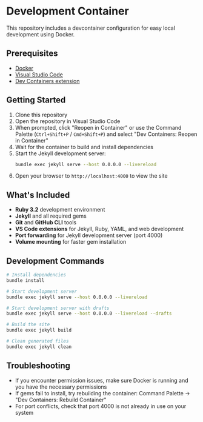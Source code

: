 # Development Container

This repository includes a devcontainer configuration for easy local development using Docker.

## Prerequisites

- [Docker](https://www.docker.com/get-started)
- [Visual Studio Code](https://code.visualstudio.com/)
- [Dev Containers extension](https://marketplace.visualstudio.com/items?itemName=ms-vscode-remote.remote-containers)

## Getting Started

1. Clone this repository
2. Open the repository in Visual Studio Code
3. When prompted, click "Reopen in Container" or use the Command Palette (`Ctrl+Shift+P` / `Cmd+Shift+P`) and select "Dev Containers: Reopen in Container"
4. Wait for the container to build and install dependencies
5. Start the Jekyll development server:
   ```bash
   bundle exec jekyll serve --host 0.0.0.0 --livereload
   ```
6. Open your browser to `http://localhost:4000` to view the site

## What's Included

- **Ruby 3.2** development environment
- **Jekyll** and all required gems
- **Git** and **GitHub CLI** tools
- **VS Code extensions** for Jekyll, Ruby, YAML, and web development
- **Port forwarding** for Jekyll development server (port 4000)
- **Volume mounting** for faster gem installation

## Development Commands

```bash
# Install dependencies
bundle install

# Start development server
bundle exec jekyll serve --host 0.0.0.0 --livereload

# Start development server with drafts
bundle exec jekyll serve --host 0.0.0.0 --livereload --drafts

# Build the site
bundle exec jekyll build

# Clean generated files
bundle exec jekyll clean
```

## Troubleshooting

- If you encounter permission issues, make sure Docker is running and you have the necessary permissions
- If gems fail to install, try rebuilding the container: Command Palette → "Dev Containers: Rebuild Container"
- For port conflicts, check that port 4000 is not already in use on your system